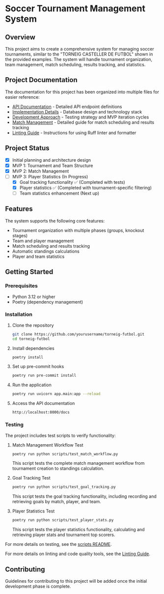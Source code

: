 # Soccer Tournament Management System

## Overview
This project aims to create a comprehensive system for managing soccer tournaments, similar to the "TORNEIG CASTELLER DE FUTBOL" shown in the provided examples. The system will handle tournament organization, team management, match scheduling, results tracking, and statistics.

## Project Documentation

The documentation for this project has been organized into multiple files for easier reference:

- [API Documentation](docs/api.md) - Detailed API endpoint definitions
- [Implementation Details](docs/implementation.md) - Database design and technology stack
- [Development Approach](docs/development_approach.md) - Testing strategy and MVP iteration cycles
- [Match Management](docs/match_management.md) - Detailed guide for match scheduling and results tracking
- [Linting Guide](LINTING.md) - Instructions for using Ruff linter and formatter

## Project Status

- [x] Initial planning and architecture design
- [x] MVP 1: Tournament and Team Structure
- [x] MVP 2: Match Management
- [ ] MVP 3: Player Statistics (In Progress)
  - [x] Goal tracking functionality ✅ (Completed with tests)
  - [x] Player statistics ✅ (Completed with tournament-specific filtering)
  - [ ] Team statistics enhancement (Next up)

## Features

The system supports the following core features:

- Tournament organization with multiple phases (groups, knockout stages)
- Team and player management
- Match scheduling and results tracking
- Automatic standings calculations
- Player and team statistics

## Getting Started

### Prerequisites
- Python 3.12 or higher
- Poetry (dependency management)

### Installation
1. Clone the repository
   ```bash
   git clone https://github.com/yourusername/torneig-futbol.git
   cd torneig-futbol
   ```

2. Install dependencies
   ```bash
   poetry install
   ```

3. Set up pre-commit hooks
   ```bash
   poetry run pre-commit install
   ```

4. Run the application
   ```bash
   poetry run uvicorn app.main:app --reload
   ```

5. Access the API documentation
   ```
   http://localhost:8000/docs
   ```

### Testing

The project includes test scripts to verify functionality:

1. Match Management Workflow Test
   ```bash
   poetry run python scripts/test_match_workflow.py
   ```
   This script tests the complete match management workflow from tournament creation to standings calculation.

2. Goal Tracking Test
   ```bash
   poetry run python scripts/test_goal_tracking.py
   ```
   This script tests the goal tracking functionality, including recording and retrieving goals by match, player, and team.

3. Player Statistics Test
   ```bash
   poetry run python scripts/test_player_stats.py
   ```
   This script tests the player statistics functionality, calculating and retrieving player stats and tournament top scorers.

For more details on testing, see the [scripts README](scripts/README.md).

For more details on linting and code quality tools, see the [Linting Guide](LINTING.md).

## Contributing

Guidelines for contributing to this project will be added once the initial development phase is complete. 
